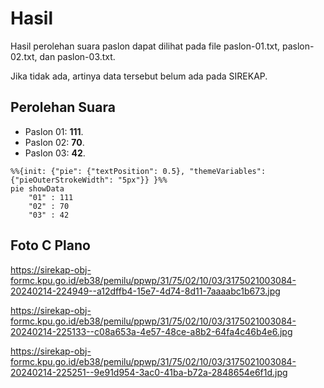 # Hasil

Hasil perolehan suara paslon dapat dilihat pada file paslon-01.txt, paslon-02.txt, dan paslon-03.txt.

Jika tidak ada, artinya data tersebut belum ada pada SIREKAP.

## Perolehan Suara

 * Paslon 01: **111**.
 * Paslon 02: **70**.
 * Paslon 03: **42**.

```mermaid
%%{init: {"pie": {"textPosition": 0.5}, "themeVariables": {"pieOuterStrokeWidth": "5px"}} }%%
pie showData
    "01" : 111
    "02" : 70
    "03" : 42
```
## Foto C Plano

https://sirekap-obj-formc.kpu.go.id/eb38/pemilu/ppwp/31/75/02/10/03/3175021003084-20240214-224949--a12dffb4-15e7-4d74-8d11-7aaaabc1b673.jpg

https://sirekap-obj-formc.kpu.go.id/eb38/pemilu/ppwp/31/75/02/10/03/3175021003084-20240214-225133--c08a653a-4e57-48ce-a8b2-64fa4c46b4e6.jpg

https://sirekap-obj-formc.kpu.go.id/eb38/pemilu/ppwp/31/75/02/10/03/3175021003084-20240214-225251--9e91d954-3ac0-41ba-b72a-2848654e6f1d.jpg
